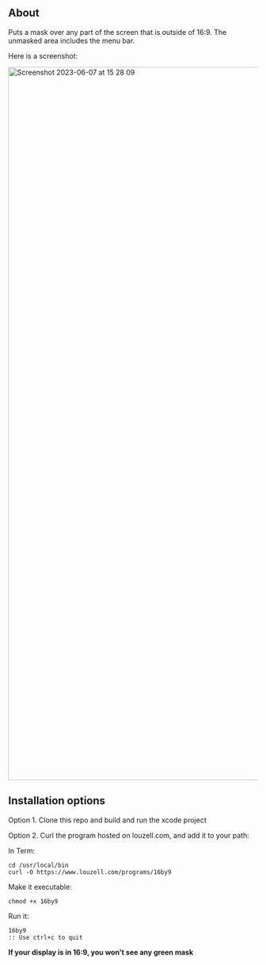 ## About
Puts a mask over any part of the screen that is outside of 16:9. The unmasked area includes the menu bar.

Here is a screenshot:

<img width="1440" alt="Screenshot 2023-06-07 at 15 28 09" src="https://github.com/lzell/16by9/assets/35940/07db45e8-58cd-4c91-b9a0-ecd8b5eb687c">

## Installation options

Option 1. Clone this repo and build and run the xcode project

Option 2. Curl the program hosted on louzell.com, and add it to your path:

In Term:

    cd /usr/local/bin
    curl -O https://www.louzell.com/programs/16by9

Make it executable:

    chmod +x 16by9

Run it:

    16by9
    :: Use ctrl+c to quit

**If your display is in 16:9, you won't see any green mask**
